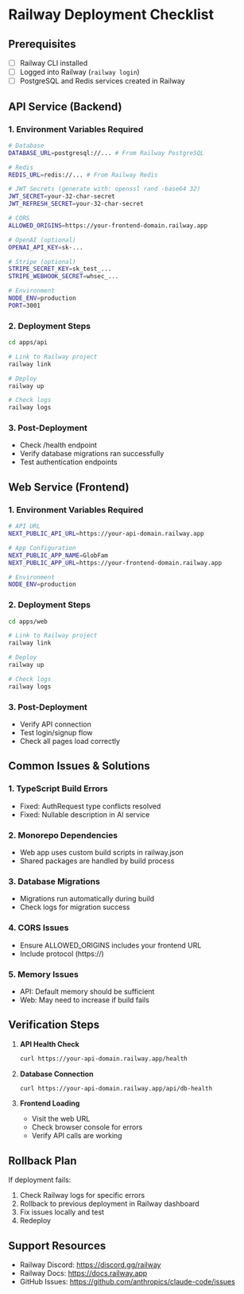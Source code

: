 # Railway Deployment Checklist

## Prerequisites
- [ ] Railway CLI installed
- [ ] Logged into Railway (`railway login`)
- [ ] PostgreSQL and Redis services created in Railway

## API Service (Backend)

### 1. Environment Variables Required
```bash
# Database
DATABASE_URL=postgresql://... # From Railway PostgreSQL

# Redis
REDIS_URL=redis://... # From Railway Redis

# JWT Secrets (generate with: openssl rand -base64 32)
JWT_SECRET=your-32-char-secret
JWT_REFRESH_SECRET=your-32-char-secret

# CORS
ALLOWED_ORIGINS=https://your-frontend-domain.railway.app

# OpenAI (optional)
OPENAI_API_KEY=sk-...

# Stripe (optional)
STRIPE_SECRET_KEY=sk_test_...
STRIPE_WEBHOOK_SECRET=whsec_...

# Environment
NODE_ENV=production
PORT=3001
```

### 2. Deployment Steps
```bash
cd apps/api

# Link to Railway project
railway link

# Deploy
railway up

# Check logs
railway logs
```

### 3. Post-Deployment
- Check /health endpoint
- Verify database migrations ran successfully
- Test authentication endpoints

## Web Service (Frontend)

### 1. Environment Variables Required
```bash
# API URL
NEXT_PUBLIC_API_URL=https://your-api-domain.railway.app

# App Configuration
NEXT_PUBLIC_APP_NAME=GlobFam
NEXT_PUBLIC_APP_URL=https://your-frontend-domain.railway.app

# Environment
NODE_ENV=production
```

### 2. Deployment Steps
```bash
cd apps/web

# Link to Railway project
railway link

# Deploy
railway up

# Check logs
railway logs
```

### 3. Post-Deployment
- Verify API connection
- Test login/signup flow
- Check all pages load correctly

## Common Issues & Solutions

### 1. TypeScript Build Errors
- Fixed: AuthRequest type conflicts resolved
- Fixed: Nullable description in AI service

### 2. Monorepo Dependencies
- Web app uses custom build scripts in railway.json
- Shared packages are handled by build process

### 3. Database Migrations
- Migrations run automatically during build
- Check logs for migration success

### 4. CORS Issues
- Ensure ALLOWED_ORIGINS includes your frontend URL
- Include protocol (https://)

### 5. Memory Issues
- API: Default memory should be sufficient
- Web: May need to increase if build fails

## Verification Steps

1. **API Health Check**
   ```bash
   curl https://your-api-domain.railway.app/health
   ```

2. **Database Connection**
   ```bash
   curl https://your-api-domain.railway.app/api/db-health
   ```

3. **Frontend Loading**
   - Visit the web URL
   - Check browser console for errors
   - Verify API calls are working

## Rollback Plan
If deployment fails:
1. Check Railway logs for specific errors
2. Rollback to previous deployment in Railway dashboard
3. Fix issues locally and test
4. Redeploy

## Support Resources
- Railway Discord: https://discord.gg/railway
- Railway Docs: https://docs.railway.app
- GitHub Issues: https://github.com/anthropics/claude-code/issues